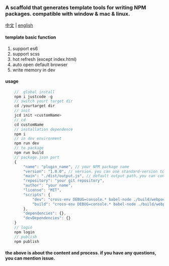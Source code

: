 ### A scaffold that generates template tools for writing NPM packages. compatible with window & mac & linux.

[中文](https://github.com/FoxDaxian/justcode/blob/master/README.md, '中文地址') | [english](https://github.com/FoxDaxian/justcode/blob/master/en-us.md, 'en-us')

#### template basic function
1. support es6
1. support scss
1. hot refresh (except index.html)
1. auto open default browser
1. write memory in dev


#### usage

```js
	//  global install
	npm i justcode -g
	// switch yourt target dir
	cd /yourtarget dir
	// init
	jcd init <customName>
	// cd
	cd customName
	// installation dependence
	npm i
	// in dev environment
	npm run dev
	// to package
	npm run build
	// package.json part
	{
		"name": "plugin_name", // your NPM package name
		"version": "1.0.0", // version，you can use standard-version to automatic management
		"main": "./dist/output.js", // default output path，you can config in config directory
		"repository": "your git repository",
		"author": "your name",
		"license": "MIT",
		"scripts": {
			"dev": "cross-env DEBUG=console.* babel-node ./build/webpack.dev.js",
			"build": "cross-env DEBUG=console.* babel-node ./build/webpack.prod.js"
		},
		"dependencies": {},
		"devDependencies": {}
	}
	// login
	npm login
	// publish
	npm publish
```

#### the above is about the content and process. if you have any questions, you can mention issue.